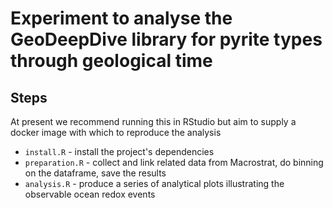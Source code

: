 # Experiment to analyse the GeoDeepDive library for pyrite types through geological time

## Steps

At present we recommend running this in RStudio but aim to supply a docker image with which to reproduce the analysis

 * `install.R` - install the project's dependencies
 * `preparation.R` - collect and link related data from Macrostrat, do binning on the dataframe, save the results
 * `analysis.R` - produce a series of analytical plots illustrating the observable ocean redox events
